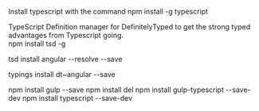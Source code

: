 Install typescript with the command
    npm install -g typescript

TypeScript Definition manager for DefinitelyTyped to get the strong typed advantages from Typescript going.    
    npm install tsd -g

tsd install angular --resolve --save

typings install dt~angular --save

npm install gulp --save
npm install del
npm install gulp-typescript --save-dev
npm install typescript --save-dev